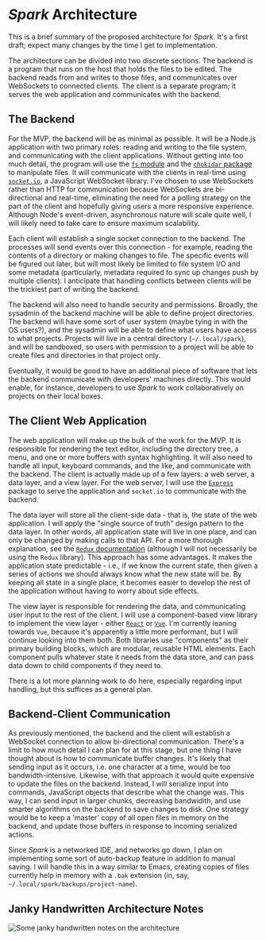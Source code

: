 # *Spark* Architecture
This is a brief summary of the proposed architecture for *Spark*. It's a first draft; expect many changes by the time I get to implementation.

The architecture can be divided into two discrete sections. The backend is a program that runs on the host that holds the files to be edited. The backend reads from and writes to those files, and communicates over WebSockets to connected clients. The client is a separate program; it serves the web application and communicates with the backend.

## The Backend
For the MVP, the backend will be as minimal as possible. It will be a Node.js application with two primary roles: reading and writing to the file system, and communicating with the client applications. Without getting into too much detail, the program will use the [`fs` module](https://nodejs.org/api/fs.html) and the [`chokidar` package](https://github.com/paulmillr/chokidar) to manipulate files. It will communicate with the clients in real-time using [`socket.io`](https://socket.io), a JavaScript WebSocket library. I've chosen to use WebSockets rather than HTTP for communication because WebSockets are bi-directional and real-time, eliminating the need for a polling strategy on the part of the client and hopefully giving users a more responsive experience. Although Node's event-driven, asynchronous nature will scale quite well, I will likely need to take care to ensure maximum scalability.

Each client will establish a single socket connection to the backend. The processes will send events over this connection - for example, reading the contents of a directory or making changes to file. The specific events will be figured out later, but will most likely be limited to file system I/O and some metadata (particularly, metadata required to sync up changes push by multiple clients). I anticipate that handling conflicts between clients will be the trickiest part of writing the backend.

The backend will also need to handle security and permissions. Broadly, the sysadmin of the backend machine will be able to define project directories. The backend will have some sort of user system (maybe tying in with the OS users?), and the sysadmin will be able to define what users have access to what projects. Projects will live in a central directory (`~/.local/spark`), and will be sandboxed, so users with permission to a project will be able to create files and directories in that project only.

Eventually, it would be good to have an additional piece of software that lets the backend communicate with developers' machines directly. This would enable, for instance, developers to use *Spark* to work collaboratively on projects on their local boxes.

## The Client Web Application
The web application will make up the bulk of the work for the MVP. It is responsible for rendering the text editor, including the directory tree, a menu, and one or more buffers with syntax highlighting. It will also need to handle all input, keyboard commands, and the like, and communicate with the backend. The client is actually made up of a few layers: a web server, a data layer, and a view layer. For the web server, I will use the [`Express`](https://expressjs.com) package to serve the application and `socket.io` to communicate with the backend. 

The data layer will store all the client-side data - that is, the state of the web application. I will apply the "single source of truth" design pattern to the data layer. In other words, all application state will live in one place, and can only be changed by making calls to that API. For a more thorough explanation, see the [`Redux` documentation](https://github.com/reactjs/redux) (although I will not necessarily be using the `Redux` library). This approach has some advantages. It makes the application state predictable - i.e., if we know the current state, then given a series of actions we should always know what the new state will be. By keeping all state in a single place, it becomes easier to develop the rest of the application without having to worry about side effects.

The view layer is responsible for rendering the data, and communicating user input to the rest of the client. I will use a component-based view library to implement the view layer - either [`React`](https://reactjs.org) or [`Vue`](https://vuejs.org). I'm currently leaning towards `Vue`, because it's apparently a little more performant, but I will continue looking into them both. Both libraries use "components" as their primary building blocks, which are modular, reusable HTML elements. Each component pulls whatever state it needs from the data store, and can pass data down to child components if they need to.

There is a lot more planning work to do here, especially regarding input handling, but this suffices as a general plan.

## Backend-Client Communication
As previously mentioned, the backend and the client will establish a WebSocket connection to allow bi-directional communication. There's a limit to how much detail I can plan for at this stage, but one thing I have thought about is how to communicate buffer changes. It's likely that sending input as it occurs, i.e. one character at a time, would be too bandwidth-intensive. Likewise, with that approach it would quite expensive to update the files on the backend. Instead, I will serialize input into commands, JavaScript objects that describe what the change was. This way, I can send input in larger chunks, decreasing bandwidith, and use smarter algorithms on the backend to save changes to disk. One strategy would be to keep a 'master' copy of all open files in memory on the backend, and update those buffers in response to incoming serialized actions.

Since *Spark* is a networked IDE, and networks go down, I plan on implementing some sort of auto-backup feature in addition to manual saving. I will handle this in a way similar to Emacs, creating copies of files currently help in memory with a `.bak` extension (in, say, `~/.local/spark/backups/project-name`).

## Janky Handwritten Architecture Notes
![Some janky handwritten notes on the architecture](assets/images/janky-architecture-notes.jpg)
